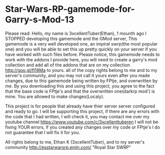 # Star-Wars-RP-gamemode-for-Garry-s-Mod-13
Please read:
Hello, my name is 3xcellentTuber(Ethan), 1 mounth ago I STOPPED developing this gamemode and the GMod server, 
This gamemode is a very well developed one, an impiral swrp(the most popular one) and you will be able to set this up pretty quickly on your server if you have worked with such files before.
Please notice, this gamemode needs to work with the addons I provide here, you will need to create a garry's mod collection and add all of the addons that are on my collection http://goo.gl/fI18Ma 
to yours.
all of the copy rights belong to me and to my server's community, and you may not call it yours even after you made changes, due to this gamemode being written by FPtje, and overwritten by me.
By you downloading this and using this project, you agree to the fact that the base code is FPtje's and that the overwritten one(darkrp mod') is mine.
You are allowed to make changes(Localy).

This project is for people that already have thier server server configured and ready to go.
I will be supporting this project, if there are any errors with the code that I had written, I will check it, 
you may contact me over my youtube channel https://www.youtube.com/c/3xcellenttuberen
I will not be fixing YOUR errors, if you created any changes over my code or FPtje's I do not guarantee that I will fix it for you.

All rights belong to me, Ethan K (3xcellentTuber), and to my server's community http://esstarwarsrp.enjin.com/
"Royal Star SWRP"
